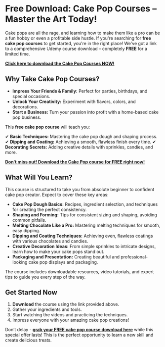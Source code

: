 # Free Download: Cake Pop Courses – Master the Art Today!

Cake pops are all the rage, and learning how to make them like a pro can be a fun hobby or even a profitable side hustle. If you're searching for **free cake pop courses** to get started, you're in the right place!  We've got a link to a comprehensive Udemy course download – completely **FREE** for a limited time.

[**Click here to download the Cake Pop Courses NOW!**](https://udemywork.com/cake-pop-courses)

## Why Take Cake Pop Courses?

*   **Impress Your Friends & Family:** Perfect for parties, birthdays, and special occasions.
*   **Unlock Your Creativity:** Experiment with flavors, colors, and decorations.
*   **Start a Business:** Turn your passion into profit with a home-based cake pop business.

This **free cake pop course** will teach you:

✔   **Basic Techniques:** Mastering the cake pop dough and shaping process.
✔   **Dipping and Coating:** Achieving a smooth, flawless finish every time.
✔   **Decorating Secrets:**  Adding creative details with sprinkles, candies, and more.

[**Don't miss out! Download the Cake Pop course for FREE right now!**](https://udemywork.com/cake-pop-courses)

## What Will You Learn?

This course is structured to take you from absolute beginner to confident cake pop creator. Expect to cover these key areas:

*   **Cake Pop Dough Basics:** Recipes, ingredient selection, and techniques for creating the perfect consistency.
*   **Shaping and Forming:** Tips for consistent sizing and shaping, avoiding common pitfalls.
*   **Melting Chocolate Like a Pro:** Mastering melting techniques for smooth, easy dipping.
*   **Dipping and Coating Techniques:** Achieving even, flawless coatings with various chocolates and candies.
*   **Creative Decoration Ideas:** From simple sprinkles to intricate designs, learn how to make your cake pops stand out.
*   **Packaging and Presentation:** Creating beautiful and professional-looking cake pop displays and packaging.

The course includes downloadable resources, video tutorials, and expert tips to guide you every step of the way.

## Get Started Now

1.  **Download** the course using the link provided above.
2.  Gather your ingredients and tools.
3.  Start watching the videos and practicing the techniques.
4.  Impress everyone with your amazing cake pop creations!

Don’t delay - **[grab your FREE cake pop course download here](https://udemywork.com/cake-pop-courses)** while this special offer lasts! This is the perfect opportunity to learn a new skill and create delicious treats.

